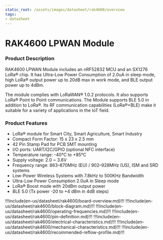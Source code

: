 ```yaml
---
static_root: /assets/images/datasheet/rak4600/overview
tags:
- datasheet
---
```


# RAK4600 LPWAN Module

<rk-img
  :src="`${$frontmatter.static_root}/yb23mhfij8dwh5muoavk.png`"
  width="45%"
  figure-number="1"
  caption="RAK4600 LPWAN Module"
/>

### Product Description

RAK4600 LPWAN Module includes an nRF52832 MCU and an SX1276 LoRa® chip. It has Ultra-Low Power Consumption of 2.0uA in sleep mode, high LoRa® output power up to 20dB max in work mode, and BLE output power up to 4dBm.

The module complies with LoRaWAN® 1.0.2 protocols. It also supports LoRa® Point to Point communications. The Module supports BLE 5.0 in addition to LoRa®. Its RF communication capabilities (LoRa®+BLE) make it suitable for a variety of applications in the IoT field.

### Product Features

- LoRa® module for Smart City, Smart Agriculture, Smart Industry
- Compact Form Factor: 15 x 23 x 2.5 mm
- 42 Pin Stamp Pad for PCB SMT mounting
- I/O ports: UART/I2C/GPIO (optional NFC interface)
- Temperature range: -40°C to +85°C
- Supply voltage: 2.0 ~ 3.6V
- Frequency range: 863–870MHz (EU) / 902–928MHz (US), ISM and SRD systems
- Low-Power Wireless Systems with 7.8kHz to 500KHz Bandwidth
- Ultra-Low Power Consumption 2.0uA in Sleep mode
- LoRa® Boost mode with 20dBm output power
- BLE 5.0 (Tx power -20 to +4 dBm in 4dB steps)

!!!include(en-us/datasheet/rak4600/board-overview.md)!!!
!!!include(en-us/datasheet/rak4600/block-diagram.md)!!!
!!!include(en-us/datasheet/rak4600/operating-frequencies.md)!!!
!!!include(en-us/datasheet/rak4600/pin-definition.md)!!!
!!!include(en-us/datasheet/rak4600/electrical-characteristics.md)!!!
!!!include(en-us/datasheet/rak4600/mechanical-characteristics.md)!!!
!!!include(en-us/datasheet/rak4600/recommended-reflow-profile.md)!!!